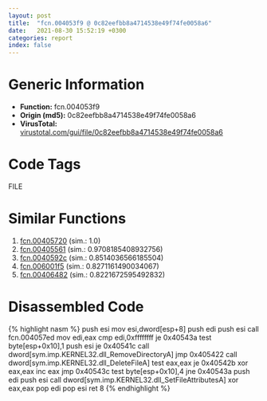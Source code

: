 ```yaml
---
layout: post
title:  "fcn.004053f9 @ 0c82eefbb8a4714538e49f74fe0058a6"
date:   2021-08-30 15:52:19 +0300
categories: report
index: false
---
```


# Generic Information
- **Function:** fcn.004053f9
- **Origin (md5):** 0c82eefbb8a4714538e49f74fe0058a6
- **VirusTotal:** [virustotal.com/gui/file/0c82eefbb8a4714538e49f74fe0058a6][virustotal_ref]

# Code Tags
<span class="tag" id="FILE">FILE</span>


# Similar Functions

1. [fcn.00405720][similar_1_ref] (sim.: 1.0)
2. [fcn.00405561][similar_2_ref] (sim.: 0.9708185408932756)
3. [fcn.0040592c][similar_3_ref] (sim.: 0.8514036566185504)
4. [fcn.006001f5][similar_4_ref] (sim.: 0.8271161490034067)
5. [fcn.00406482][similar_5_ref] (sim.: 0.8221672595492832)


# Disassembled Code

{% highlight nasm %}
push esi
mov esi,dword[esp+8]
push edi
push esi
call fcn.004057ed
mov edi,eax
cmp edi,0xffffffff
je 0x40543a
test byte[esp+0x10],1
push esi
je 0x40541c
call dword[sym.imp.KERNEL32.dll_RemoveDirectoryA]
jmp 0x405422
call dword[sym.imp.KERNEL32.dll_DeleteFileA]
test eax,eax
je 0x40542b
xor eax,eax
inc eax
jmp 0x40543c
test byte[esp+0x10],4
jne 0x40543a
push edi
push esi
call dword[sym.imp.KERNEL32.dll_SetFileAttributesA]
xor eax,eax
pop edi
pop esi
ret 8
{% endhighlight %}


[similar_1_ref]: /report/fcn.00405720@510c8408eb3f0420e19240592ddc0b5b
[similar_2_ref]: /report/fcn.00405561@858dbd4ce0c289ef03f5cd172ced5d27
[similar_3_ref]: /report/fcn.0040592c@ca0b3b300c37cf83aa8195cdd053964b
[similar_4_ref]: /report/fcn.006001f5@52d540e8e13e0f0bbb8946b2363a382d
[similar_5_ref]: /report/fcn.00406482@e7582fc3dadb394a1457ab7e7fbbe9a7
[virustotal_ref]: https://www.virustotal.com/gui/file/0c82eefbb8a4714538e49f74fe0058a6